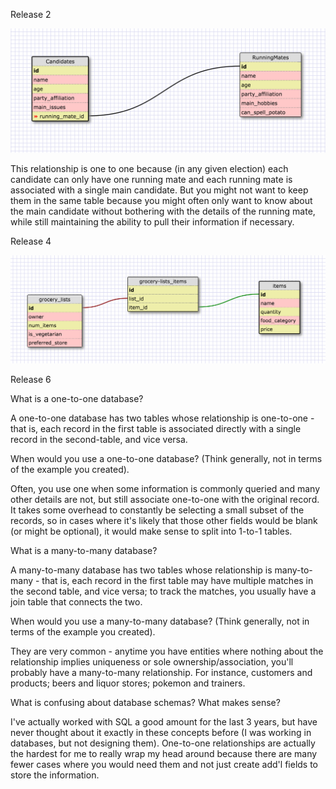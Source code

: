 Release 2

![politics](imgs/one-to-one.png)

This relationship is one to one because (in any given election) each candidate can only have one running mate and each running mate is associated with a single main candidate. But you might not want to keep them in the same table because you might often only want to know about the main candidate without bothering with the details of the running mate, while still maintaining the ability to pull their information if necessary.

Release 4

![groceries](imgs/many-to-many.png)

Release 6

What is a one-to-one database?

A one-to-one database has two tables whose relationship is one-to-one - that is, each record in the first table is associated directly with a single record in the second-table, and vice versa.

When would you use a one-to-one database? (Think generally, not in terms of the example you created).

Often, you use one when some information is commonly queried and many other details are not, but still associate one-to-one with the original record. It takes some overhead to constantly be selecting a small subset of the records, so in cases where it's likely that those other fields would be blank (or might be optional), it would make sense to split into 1-to-1 tables.

What is a many-to-many database?

A many-to-many database has two tables whose relationship is many-to-many - that is, each record in the first table may have multiple matches in the second table, and vice versa; to track the matches, you usually have a join table that connects the two.

When would you use a many-to-many database? (Think generally, not in terms of the example you created).

They are very common - anytime you have entities where nothing about the relationship implies uniqueness or sole ownership/association, you'll probably have a many-to-many relationship. For instance, customers and products; beers and liquor stores; pokemon and trainers.

What is confusing about database schemas? What makes sense?

I've actually worked with SQL a good amount for the last 3 years, but have never thought about it exactly in these concepts before (I was working in databases, but not designing them). One-to-one relationships are actually the hardest for me to really wrap my head around because there are many fewer cases where you would need them and not just create add'l fields to store the information.